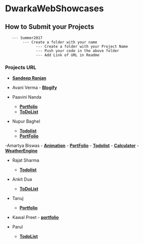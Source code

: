 # DwarkaWebShowcases

## How to Submit your Projects
       --- Summer2017
            --- Create a folder with your name 
                  --- Create a folder with your Project Name 
                  --- Push your code in the above folder
                  --- Add Link of URL in Readme 

### Projects URL
 - **[Sandeep Ranjan](https://github.com/srsandy/DwarkaWebShowcases/tree/master/Summer2017/Sandeep%20Ranjan/Expenso)**
 
 - Avani Verma 
       - **[Blogify](http://blogify-version4.bitballoon.com/)**
       
 - Paavini Nanda
    - **[Portfolio](http://lifeguard-runouts-78461.bitballoon.com/)**
    - **[ToDoList](http://reporter-goat-24368.bitballoon.com/)**
    
 - Nupur Baghel
 	  - **[Todolist](http://mercenary-cheetah-86354.bitballoon.com/)**
 	  - **[PortFolio](http://coordinator-bird-67045.bitballoon.com/)**
	  
  -Amartya Biswas
	  - **[Animation](http://miller-alice-38748.bitballoon.com/)**
	  - **[PortFolio](http://advisor-complexes-28855.bitballoon.com/)**
	  - **[Todolist](http://fireman-florence-78507.bitballoon.com/)**
	  - **[Calculator](http://janitor-mole-52543.bitballoon.com/)**
	  - **[WeatherEngine](http://sentry-paces-41553.bitballoon.com/)**
  
- Rajat Sharma
    - **[Todolist](http://to-do-list-by-rajat.bitballoon.com)**

- Ankit Dua
	- **[ToDoList](http://poacher-amplitude-73481.bitballoon.com/)**

 - Tanuj
	  - **[Portfolio](http://upholsterer-beaver-25857.bitballoon.com/)**

- Kawal Preet 
	  - **[portfolio](https://story-teller-joseph-73622.bitballoon.com)**
    
- Parul
    - **[TodoList](https://sentry-porcupine-65848.bitballoon.com)**


       
